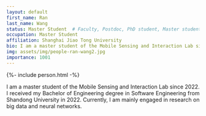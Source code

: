 ```yaml
---
layout: default
first_name: Ran
last_name: Wang
status: Master Student  # Faculty, Postdoc, PhD student, Master student, Undergraduate student, Alumni
occupation: Master Student
affiliation: Shanghai Jiao Tong University
bio: I am a master student of the Mobile Sensing and Interaction Lab since 2022. I received my Bachelor of Engineering degree in Software Engineering from Shandong University in 2022. Currently, I am mainly engaged in research on big data and neural networks.
img: assets/img/people-ran-wang2.jpg
importance: 1001
---
```


{%- include person.html -%}

<p align="justify">
I am a master student of the Mobile Sensing and Interaction Lab since 2022. I received my Bachelor of Engineering degree in Software Engineering from Shandong University in 2022. Currently, I am mainly engaged in research on big data and neural networks.
</p>

